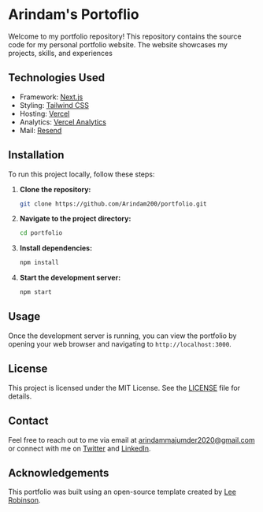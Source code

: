 # Arindam's Portoflio

Welcome to my portfolio repository! This repository contains the source code for my personal portfolio website. The website showcases my projects, skills, and experiences

## Technologies Used

- Framework: [Next.js](https://nextjs.org/)
- Styling: [Tailwind CSS](https://tailwindcss.com/)
- Hosting: [Vercel](https://vercel.com/)
- Analytics: [Vercel Analytics](https://vercel.com/docs/analytics)
- Mail: [Resend](https://resend.com/)

## Installation

To run this project locally, follow these steps:

1. **Clone the repository:**

   ```bash
   git clone https://github.com/Arindam200/portfolio.git
   ```

2. **Navigate to the project directory:**

   ```bash
   cd portfolio
   ```

3. **Install dependencies:**

   ```bash
   npm install
   ```

4. **Start the development server:**
   ```bash
   npm start
   ```

## Usage

Once the development server is running, you can view the portfolio by opening your web browser and navigating to `http://localhost:3000`.

## License

This project is licensed under the MIT License. See the [LICENSE](LICENSE) file for details.

## Contact

Feel free to reach out to me via email at [arindammajumder2020@gmail.com](mailto:arindammajumder2020@gmail.com) or connect with me on [Twitter](https://x.com/Arindam_1729) and [LinkedIn](https://www.linkedin.com/in/arindam2004/).

## Acknowledgements

This portfolio was built using an open-source template created by [Lee Robinson](https://leerob.io).
